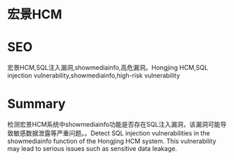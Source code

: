 # 宏景HCM
# SEO
宏景HCM,SQL注入漏洞,showmediainfo,高危漏洞。Hongjing HCM,SQL injection vulnerability,showmediainfo,high-risk vulnerability
# Summary
检测宏景HCM系统中showmediainfo功能是否存在SQL注入漏洞，该漏洞可能导致敏感数据泄露等严重问题。。Detect SQL injection vulnerabilities in the showmediainfo function of the Hongjing HCM system. This vulnerability may lead to serious issues such as sensitive data leakage.
